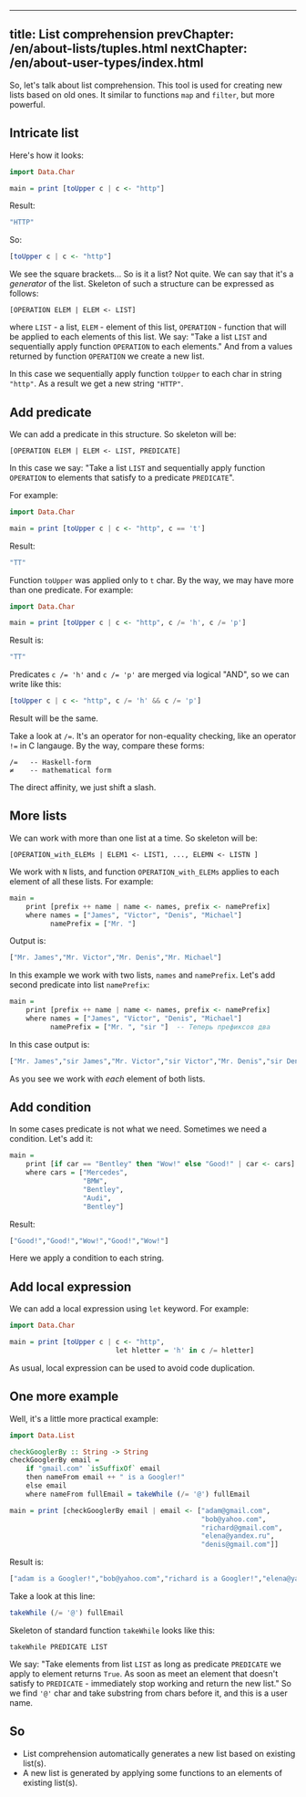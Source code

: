 ----
title: List comprehension
prevChapter: /en/about-lists/tuples.html
nextChapter: /en/about-user-types/index.html
----

So, let's talk about list comprehension. This tool is used for creating new lists based on old ones. It similar to functions `map` and `filter`, but more powerful.

## Intricate list

Here's how it looks:

```haskell
import Data.Char 

main = print [toUpper c | c <- "http"]
```

Result:

```bash
"HTTP"
```

So:

```haskell
[toUpper c | c <- "http"]
```

We see the square brackets... So is it a list? Not quite. We can say that it's a *generator* of the list. Skeleton of such a structure can be expressed as follows:

    [OPERATION ELEM | ELEM <- LIST] 

where `LIST` - a list, `ELEM` - element of this list, `OPERATION` - function that will be applied to each elements of this list. We say: "Take a list `LIST` and sequentially apply function `OPERATION` to each elements." And from a values returned by function `OPERATION` we create a new list.

In this case we sequentially apply function `toUpper` to each char in string `"http"`. As a result we get a new string `"HTTP"`.

## Add predicate

We can add a predicate in this structure. So skeleton will be:

    [OPERATION ELEM | ELEM <- LIST, PREDICATE]

In this case we say: "Take a list `LIST` and sequentially apply function `OPERATION` to elements that satisfy to a predicate `PREDICATE`".

For example:

```haskell
import Data.Char

main = print [toUpper c | c <- "http", c == 't']
```

Result:

```bash
"TT"
```

Function `toUpper` was applied only to `t` char. By the way, we may have more than one predicate. For example:

```haskell
import Data.Char

main = print [toUpper c | c <- "http", c /= 'h', c /= 'p']
```

Result is:
 
```bash
"TT"
```

Predicates `c /= 'h'` and `c /= 'p'` are merged via logical "AND", so we can write like this:

```haskell
[toUpper c | c <- "http", c /= 'h' && c /= 'p']
```

Result will be the same.

Take a look at `/=`. It's an operator for non-equality checking, like an operator `!=` in C langauge. By the way, compare these forms:

    /=   -- Haskell-form
    ≠    -- mathematical form

The direct affinity, we just shift a slash. 

## More lists 

We can work with more than one list at a time. So skeleton will be:

    [OPERATION_with_ELEMs | ELEM1 <- LIST1, ..., ELEMN <- LISTN ] 

We work with `N` lists, and function `OPERATION_with_ELEMs` applies to each element of all these lists. For example:

```haskell
main =
    print [prefix ++ name | name <- names, prefix <- namePrefix]
    where names = ["James", "Victor", "Denis", "Michael"]
          namePrefix = ["Mr. "]
```

Output is:

```bash
["Mr. James","Mr. Victor","Mr. Denis","Mr. Michael"]
```

In this example we work with two lists, `names` and `namePrefix`. Let's add second predicate into list `namePrefix`:

```haskell
main =
    print [prefix ++ name | name <- names, prefix <- namePrefix]
    where names = ["James", "Victor", "Denis", "Michael"]
          namePrefix = ["Mr. ", "sir "]  -- Теперь префиксов два
```

In this case output is:

```bash
["Mr. James","sir James","Mr. Victor","sir Victor","Mr. Denis","sir Denis","Mr. Michael","sir Michael"]
```

As you see we work with *each* element of both lists.

## Add condition

In some cases predicate is not what we need. Sometimes we need a condition. Let's add it:

```haskell
main =
    print [if car == "Bentley" then "Wow!" else "Good!" | car <- cars]
    where cars = ["Mercedes",
                  "BMW",
                  "Bentley",
                  "Audi",
                  "Bentley"]
```

Result:

```bash
["Good!","Good!","Wow!","Good!","Wow!"]
```

Here we apply a condition to each string.

## Add local expression

We can add a local expression using `let` keyword. For example:

```haskell
import Data.Char

main = print [toUpper c | c <- "http",
                          let hletter = 'h' in c /= hletter]
```

As usual, local expression can be used to avoid code duplication.

## One more example

Well, it's a little more practical example:

```haskell
import Data.List

checkGooglerBy :: String -> String
checkGooglerBy email =
    if "gmail.com" `isSuffixOf` email
    then nameFrom email ++ " is a Googler!"
    else email
    where nameFrom fullEmail = takeWhile (/= '@') fullEmail

main = print [checkGooglerBy email | email <- ["adam@gmail.com",
                                               "bob@yahoo.com",
                                               "richard@gmail.com",
                                               "elena@yandex.ru",
                                               "denis@gmail.com"]]
```

Result is:

```haskell
["adam is a Googler!","bob@yahoo.com","richard is a Googler!","elena@yandex.ru","denis is a Googler!"]
```

Take a look at this line:

```haskell
takeWhile (/= '@') fullEmail
```

Skeleton of standard function `takeWhile` looks like this:

    takeWhile PREDICATE LIST 

We say: "Take elements from list `LIST` as long as predicate `PREDICATE` we apply to element returns `True`. As soon as meet an element that doesn't satisfy to `PREDICATE` - immediately stop working and return the new list." So we find `'@'` char and take substring from chars before it, and this is a user name.

## So

* List comprehension automatically generates a new list based on existing list(s). 
* A new list is generated by applying some functions to an elements of existing list(s). 


